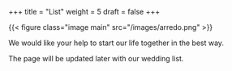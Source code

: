 +++
title = "List"
weight = 5
draft = false
+++

{{< figure class="image main" src="/images/arredo.png" >}}

We would like your help to start our life together in the best way.

The page will be updated later with our wedding list.
